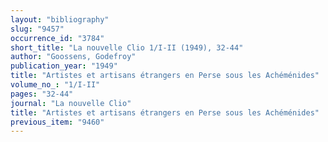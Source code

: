 ```yaml
---
layout: "bibliography"
slug: "9457"
occurrence_id: "3784"
short_title: "La nouvelle Clio 1/I-II (1949), 32-44"
author: "Goossens, Godefroy"
publication_year: "1949"
title: "Artistes et artisans étrangers en Perse sous les Achéménides"
volume_no_: "1/I-II"
pages: "32-44"
journal: "La nouvelle Clio"
title: "Artistes et artisans étrangers en Perse sous les Achéménides"
previous_item: "9460"
---
```


